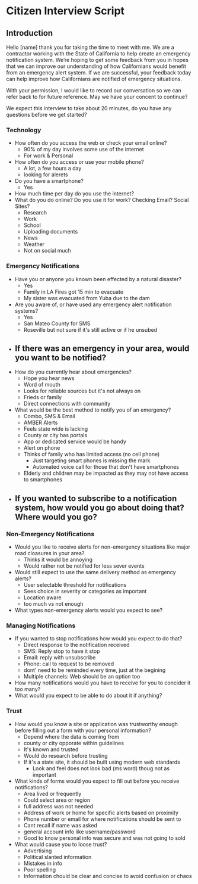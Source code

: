 # Citizen Interview Script

## Introduction

Hello [name] thank you for taking the time to meet with me. We are a contractor working with the State of California to help create an emergency notification system. We’re hoping to get some feedback from you in hopes that we can improve our understanding of how Californians would benefit from an emergency alert system. If we are successful, your feedback today can help improve how Californians are notified of emergency situations.

With your permission, I would like to record our conversation so we can refer back to for future reference. May we have your concent to continue?

We expect this interview to take about 20 minutes, do you have any questions before we get started?

### Technology

* How often do you access the web or check your email online?
	- 90% of my day involves some use of the internet
	- For work & Personal
* How often do you access or use your mobile phone?
	- A lot, a few hours a day
	- looking for alerets
* Do you have a smartphone?
	- Yes
* How much time per day do you use the internet?
* What do you do online? Do you use it for work? Checking Email? Social Sites?
	- Research
	- Work
	- School
	- Uploading documents
	- News
	- Weather
	- Not on social much

### Emergency Notifications

* Have you or anyone you known been effected by a natural disaster?
	- Yes
	- Family in LA Fires got 15 min to evacuate
	- My sister was evacuated from Yuba due to the dam
* Are you aware of, or have used any emergency alert notification systems?
	- Yes
	- San Mateo County for SMS
	- Roseville but not sure if it's still active or if he unsubed
* If there was an emergency in your area, would you want to be notified?
	- 
* How do you currently hear about emergencies?
	- Hope you hear news
	- Word of mouth
	- Looks for reliable sources but it's not always on
	- Frieds or family
	- Direct connections with community
* What would be the best method to notify you of an emergency?
	- Combo, SMS & Email
	- AMBER Alerts
	- Feels state wide is lacking
	- County or city has portals
	- App or dedicated service would be handy
	- Alert on phone
	- Thinks of family who has limited access (no cell phone)
		- Just targeting smart phones is missing the mark
		- Automated voice call for those that don't have smartphones
	- Elderly and children may be impacted as they may not have access to smartphones
* If you wanted to subscribe to a notification system, how would you go about doing that? Where would you go?
	-
	
### Non-Emergency Notifications

* Would you like to receive alerts for non-emergency situations like major road cloasures in your area?
	- Thinks it would be annoying
	- Would rather not be notified for less sever events
* Would still expect to use the same delivery method as emergency alerts?
	- User selectable threshold for notifications
	- Sees choice in severity or categories as important
	- Location aware
	- too much vs not enough
* What types non-emergency alerts would you expect to see?

### Managing Notifications

* If you wanted to stop notifications how would you expect to do that?
	- Direct response to the notification received
	- SMS: Reply stop to have it stop
	- Email: reply with unsubscribe
	- Phone: call to request to be removed
	- dont' need to be reminded every time, just at the begining 
	- Multiple channels: Web should be an option too
* How many notifications would you have to receive for you to concider it too many?
* What would you expect to be able to do about it if anything?


### Trust

* How would you know a site or application was trustworthy enough before filling out a form with your personal information?
	- Depend where the data is coming from
	- county or city opporate within guidelines
	- It's known and trusted
	- Would do research before trusting
	- If it's a state site, it should be built using modern web standards
		* Look and feel does not look bad (ms word) thoug not as important
* What kinds of forms would you expect to fill out before you receive notifications?
	- Area lived or frequently
	- Could select area or region 
	- full address was not needed
	- Address of work or home for specific alerts based on proximity
	- Phone number or email for where notifications should be sent to
	- Cant recall if name was asked
	- general account info like username/password
	- Good to know personal info was secure and was not going to sold
* What would cause you to loose trust?
	- Advertising
	- Political slanted information
	- Mistakes in info
	- Poor spelling
	- Information chould be clear and concise to avoid confusion or chaos

